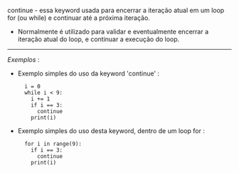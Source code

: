 continue -  essa keyword usada para encerrar a iteração atual em um loop for (ou while) e continuar até a próxima iteração.

- Normalmente é utilizado para validar e eventualmente encerrar a iteração atual do loop, e continuar a execução do loop.

---

*Exemplos* :


- Exemplo simples do uso da keyword 'continue' :

		i = 0
		while i < 9:
		  i += 1
		  if i == 3:
		    continue
		  print(i)



- Exemplo simples do uso desta keyword, dentro de um loop for :


		for i in range(9):
		  if i == 3:
		    continue
		  print(i)